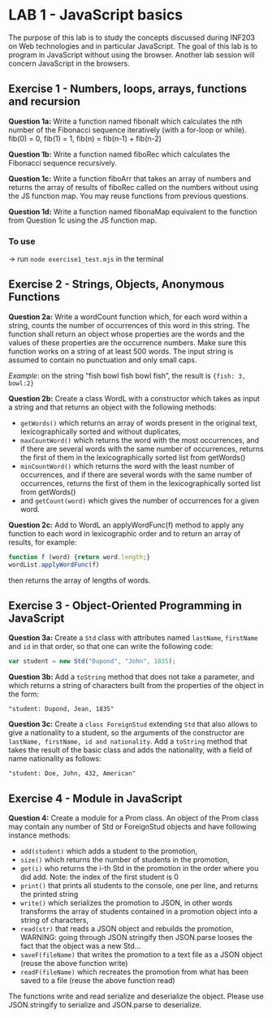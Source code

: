 # LAB 1 - JavaScript basics
The purpose of this lab is to study the concepts discussed during INF203 on Web technologies and in particular JavaScript. The goal of this lab is to program in JavaScript without using the browser. Another lab session will concern JavaScript in the browsers.

## Exercise 1 - Numbers, loops, arrays, functions and recursion
**Question 1a:** Write a function named fibonaIt which calculates the nth number of the Fibonacci sequence iteratively (with a for-loop or while). fib(0) = 0, fib(1) = 1, fib(n) = fib(n-1) + fib(n-2)

**Question 1b:** Write a function named fiboRec which calculates the Fibonacci sequence recursively.

**Question 1c:** Write a function fiboArr that takes an array of numbers and returns the array of results of fiboRec called on the numbers without using the JS function map. You may reuse functions from previous questions.

**Question 1d:** Write a function named fibonaMap equivalent to the function from Question 1c using the JS function map.

### To use
-> run `node exercise1_test.mjs` in the terminal

## Exercise 2 - Strings, Objects, Anonymous Functions

**Question 2a:** Write a wordCount function which, for each word within a string, counts the number of occurrences of this word in this string. The function shall return an object whose properties are the words and the values of these properties are the occurrence numbers. Make sure this function works on a string of at least 500 words. The input string is assumed to contain no punctuation and only small caps.

*Example*: on the string “fish bowl fish bowl fish”, the result is `{fish: 3, bowl:2}`

**Question 2b:** Create a class WordL with a constructor which takes as input a string and that returns an object with the following methods:

* `getWords()` which returns an array of words present in the original text, lexicographically sorted and without duplicates,
* `maxCountWord()` which returns the word with the most occurrences, and if there are several words with the same number of occurrences, returns the first of them in the lexicographically sorted list from getWords()
* `minCountWord()` which returns the word with the least number of occurrences, and if there are several words with the same number of occurrences, returns the first of them in the lexicographically sorted list from getWords() 
* and `getCount(word)` which gives the number of occurrences for a given word.

**Question 2c:** Add to WordL an applyWordFunc(f) method to apply any function to each word in lexicographic order and to return an array of results, for example:

``` JavaScript
function f (word) {return word.length;}
wordList.applyWordFunc(f)
```
then returns the array of lengths of words.

## Exercise 3 - Object-Oriented Programming in JavaScript
**Question 3a:** Create a `Std` class with attributes named `lastName`, `firstName` and `id` in that order, so that one can write the following code:

```JavaScript
var student = new Std("Dupond", "John", 1835);
```

**Question 3b:** Add a `toString` method that does not take a parameter, and which returns a string of characters built from the properties of the object in the form:

`"student: Dupond, Jean, 1835"`

**Question 3c:** Create a `class ForeignStud` extending `Std` that also allows to give a nationality to a student, so the arguments of the constructor are `lastName, firstName, id and nationality`. Add a `toString` method that takes the result of the basic class and adds the nationality, with a field of name nationality as follows:

`"student: Doe, John, 432, American"`

## Exercise 4 - Module in JavaScript

**Question 4:** Create a module for a Prom class. An object of the Prom class may contain any number of Std or ForeignStud objects and have following instance methods:

* `add(student)` which adds a student to the promotion,
* `size()` which returns the number of students in the promotion,
* `get(i)` who returns the i-th Std in the promotion in the order where you did add. Note: the index of the first student is 0
* `print()` that prints all students to the console, one per line, and returns the printed string
* `write()` which serializes the promotion to JSON, in other words transforms the array of students contained in a promotion object into a string of characters,
* `read(str)` that reads a JSON object and rebuilds the promotion,  WARNING: going through JSON.stringify then JSON.parse looses the fact that the object was a new Std…
* `saveF(fileName)` that writes the promotion to a text file as a JSON object (reuse the above function write)
* `readF(fileName)` which recreates the promotion from what has been saved to a file (reuse the above function read)

The functions write and read serialize and deserialize the object. Please use JSON.stringify to serialize and JSON.parse to deserialize.